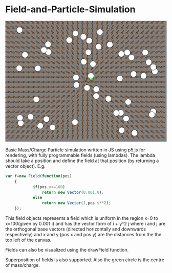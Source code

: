 # Field-and-Particle-Simulation
![Preview](./demo/example.png)


Basic Mass/Charge Particle simulation written in JS using p5.js for rendering, with fully programmable fields (using lambdas).
The lambda should take a position and define the field at that position (by returning a vector object).
E.g.

```javascript
var f=new Field(function(pos)
	{
			if(pos.x<=100)
				return new Vector(0.001,0);
			else
				return new Vector(1,pos.y**2);
	});
```

This field objects represents a field which is uniform in the region x=0 to x=100(given by 0.001 i) and has the vector form of i + y^2 j 
where i and j are the orthogonal base vectors (directed horizontally and downwards respectively) and x and y (pos.x and pos.y) are the distances 
from the the top left of the canvas.

Fields can also be visualized using the drawField function.

Superposition of fields is also supported.
Also the green circle is the centre of mass/charge.

